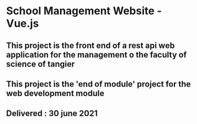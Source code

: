 # School Management Website - Vue.js

## This project is the front end of a rest api web application for the management o the faculty of science of tangier

## This project is the 'end of module' project for the web development module

## Delivered : 30 june 2021